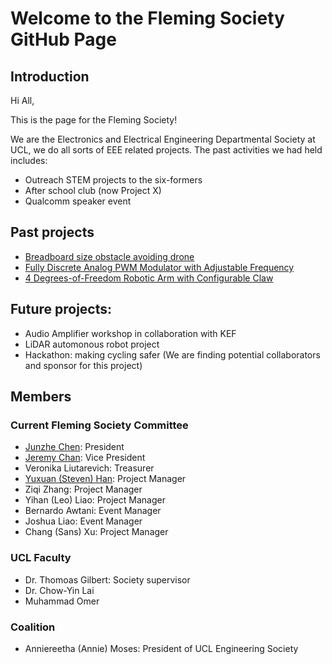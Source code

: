 # Welcome to the Fleming Society GitHub Page

## Introduction

Hi All,

This is the page for the Fleming Society! 

We are the Electronics and Electrical Engineering Departmental Society at UCL, we do all sorts of EEE related projects. The past activities we had held includes:
- Outreach STEM projects to the six-formers
- After school club (now Project X)
- Qualcomm speaker event

## Past projects

- [Breadboard size obstacle avoiding drone](https://github.com/Junzhe-Chen/Two-wheels-breadboard-drone)
- [Fully Discrete Analog PWM Modulator with Adjustable Frequency](https://github.com/Junzhe-Chen/PWM-Modulator-Circuit)
- [4 Degrees-of-Freedom Robotic Arm with Configurable Claw](https://github.com/Fleming-Society/Microservo-Robotic-Arm)

## Future projects:

- Audio Amplifier workshop in collaboration with KEF
- LiDAR automonous robot project
- Hackathon: making cycling safer (We are finding potential collaborators and sponsor for this project)

## Members
### Current Fleming Society Committee
- [Junzhe Chen](https://github.com/Junzhe-Chen): President
- [Jeremy Chan](https://github.com/JeremyC53): Vice President
- Veronika Liutarevich: Treasurer
- [Yuxuan (Steven) Han](https://github.com/VansamaDungeonMaster): Project Manager
- Ziqi Zhang: Project Manager
- Yihan (Leo) Liao: Project Manager
- Bernardo Awtani: Event Manager
- Joshua Liao: Event Manager
- Chang (Sans) Xu: Project Manager
### UCL Faculty
- Dr. Thomoas Gilbert: Society supervisor
- Dr. Chow-Yin Lai
- Muhammad Omer
### Coalition
- Anniereetha (Annie) Moses: President of UCL Engineering Society


